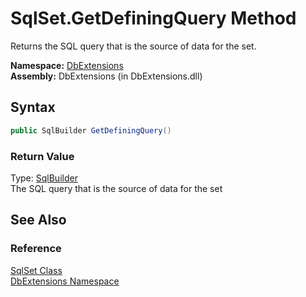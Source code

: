 SqlSet.GetDefiningQuery Method
==============================
Returns the SQL query that is the source of data for the set.

**Namespace:** [DbExtensions][1]  
**Assembly:** DbExtensions (in DbExtensions.dll)

Syntax
------

```csharp
public SqlBuilder GetDefiningQuery()
```

### Return Value
Type: [SqlBuilder][2]  
The SQL query that is the source of data for the set

See Also
--------

### Reference
[SqlSet Class][3]  
[DbExtensions Namespace][1]  

[1]: ../README.md
[2]: ../SqlBuilder/README.md
[3]: README.md